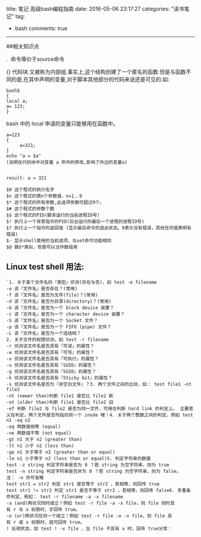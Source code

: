 title:  笔记 高级bash编程指南
date: 2016-05-06 23:17:27
categories:  "读书笔记"
tag: 
- bash
comments: true
---

##相关知识点

.  命令等价于source命令


{} 代码块.又被称为内部组.事实上,这个结构创建了一个匿名的函数.但是与函数不同的是,在其中声明的变量,对于脚本其他部分的代码来说还是可见的.如: 

<!-- more -->

```shell
bash$
{
local a;
a= 123; 
}
``` 
 
bash 中的 local 申请的变量只能够用在函数中。

```
a=123
{
     a=321; 
}
echo "a = $a"
(说明在代码块中对变量 a 所作的修改,影响了外边的变量a)  


result: a = 321
```

  

```
$0 这个程式的执行名字  
$n 这个程式的第n个参数值，n=1..9  
$* 这个程式的所有参数,此选项参数可超过9个。  
$# 这个程式的参数个数  
$$ 这个程式的PID(脚本运行的当前进程ID号)  
$! 执行上一个背景指令的PID(后台运行的最后一个进程的进程ID号)  
$? 执行上一个指令的返回值 (显示最后命令的退出状态。0表示没有错误，其他任何值表明有错误)  
$- 显示shell使用的当前选项，与set命令功能相同  
$@ 跟$*类似，但是可以当作数组用
```


## Linux test shell []()用法:

```
`1. 关于某个文件名的『类型』侦测(存在与否)，如 test -e filename  
-e 该『文件名』是否存在？(常用)  
-f 该『文件名』是否为文件(file)？(常用)  
-d 该『文件名』是否为目录(directory)？(常用)  
-b 该『文件名』是否为一个 block device 装置？   
-c 该『文件名』是否为一个 character device 装置？   
-S 该『文件名』是否为一个 Socket 文件？   
-p 该『文件名』是否为一个 FIFO (pipe) 文件？   
-L 该『文件名』是否为一个连结档？
2. 关于文件的权限侦测，如 test -r filename   
-r 侦测该文件名是否具有『可读』的属性？   
-w 侦测该文件名是否具有『可写』的属性？   
-x 侦测该文件名是否具有『可执行』的属性？   
-u 侦测该文件名是否具有『SUID』的属性？   
-g 侦测该文件名是否具有『SGID』的属性？   
-k 侦测该文件名是否具有『Sticky bit』的属性？   
-s 侦测该文件名是否为『非空白文件』？3. 两个文件之间的比较，如： test file1 -nt file2  
-nt (newer than)判断 file1 是否比 file2 新   
-ot (older than)判断 file1 是否比 file2 旧   
-ef 判断 file2 与 file2 是否为同一文件，可用在判断 hard link 的判定上。 主要意义在判定，两个文件是否均指向同一个 inode 哩！4. 关于两个整数之间的判定，例如 test n1 -eq n2  
-eq 两数值相等 (equal)  
-ne 两数值不等 (not equal)  
-gt n1 大于 n2 (greater than)  
-lt n1 小于 n2 (less than)  
-ge n1 大于等于 n2 (greater than or equal)  
-le n1 小于等于 n2 (less than or equal)5. 判定字符串的数据   
test -z string 判定字符串是否为 0 ？若 string 为空字符串，则为 true  
test -n string 判定字符串是否非为 0 ？若 string 为空字符串，则为 false。   
注： -n 亦可省略   
test str1 = str2 判定 str1 是否等于 str2 ，若相等，则回传 true  
test str1 != str2 判定 str1 是否不等于 str2 ，若相等，则回传 false6. 多重条件判定，例如： test -r filename -a -x filename  
-a (and)两状况同时成立！例如 test -r file -a -x file，则 file 同时具有 r 与 x 权限时，才回传 true。   
-o (or)两状况任何一个成立！例如 test -r file -o -x file，则 file 具有 r 或 x 权限时，就可回传 true。   
! 反相状态，如 test ! -x file ，当 file 不具有 x 时，回传 true分享： 
```





